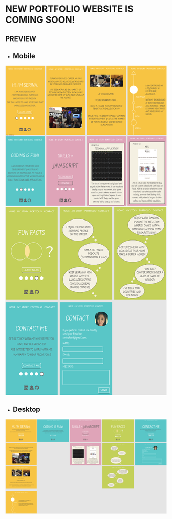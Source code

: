 # NEW PORTFOLIO WEBSITE IS COMING SOON!

## PREVIEW

* ## Mobile

![Mobile1](/images/Mobile1.png)
![Mobile2](/images/Mobile2.png)

* ## Desktop

![Desktop](/images/Desktop.png)

